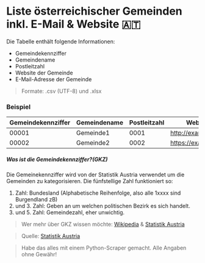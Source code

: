 # Liste österreichischer Gemeinden inkl. E-Mail & Website 🇦🇹

Die Tabelle enthält folgende Informationen:

* Gemeindekennziffer 
* Gemeindename 
* Postleitzahl
* Website der Gemeinde
* E-Mail-Adresse der Gemeinde

> Formate: .csv (UTF-8) und .xlsx

### Beispiel

| Gemeindekennziffer | Gemeindename | Postleitzahl | Website             | E-Mail              |
|--------------------|--------------|--------------|---------------------|---------------------|
| 00001              | Gemeinde1    | 0001         | http://example.com  | example@example.com |
| 00002              | Gemeinde2    | 0002         | https://example2.at | example@example2.at |

##### Was ist die Gemeindekennziffer?(GKZ)

Die Gemeinekennziffer wird von der Statistik Austria verwendet um die Gemeinden zu kategorisieren.
Die fünfstellige Zahl funktioniert so:
1. Zahl: Bundesland (Alphabetische Reihenfolge, also alle 1xxxx sind Burgendland zB)
2. und 3. Zahl: Geben an um welchen politischen Bezirk es sich handelt.
4. und 5. Zahl: Gemeindezahl, eher unwichtig.

> Wer mehr über GKZ wissen möchte: [Wikipedia](https://de.wikipedia.org/wiki/Amtlicher_Gemeindeschl%C3%BCssel#%C3%96sterreich) & [Statistik Austria](https://www.statistik.at/web_de/klassifikationen/regionale_gliederungen/gemeinden/index.html)

> Quelle: [Statistik Austria](https://www.statistik.at/web_de/klassifikationen/regionale_gliederungen/gemeinden/index.html)

> Habe das alles mit einem Python-Scraper gemacht. Alle Angaben ohne Gewähr!

